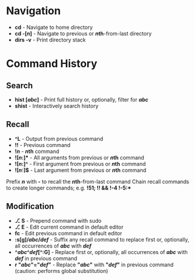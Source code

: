 # Navigation
* __cd__      - Navigate to home directory
* __cd -[*n*]__ - Navigate to previous or __*n*th__-from-last directory
* __dirs -v__ - Print directory stack


# Command History

## Search
* __hist [*abc*]__ - Print full history or, optionally, filter for __*abc*__
* __shist__      - Interactively search history


## Recall
* __^L__     - Output from previous command
* __!!__     - Previous command
* __!*n*__     - __*n*th__ command
* __![*n*:]*__ - All arguments from previous or __*n*th__ command
* __![*n*:]^__ - First argument from previous or __*n*th__ command
* __![*n*:]$__ - Last argument from previous or __*n*th__ command

Prefix __*n*__ with __-__ to recall the __*n*th__-from-last command
Chain recall commands to create longer commands; e.g. __!51; !! && !-4 !-5:*__


## Modification
* __⎇ S__           - Prepend command with sudo
* __⎇ E__           - Edit current command in default editor
* __fc__            - Edit previous command in default editor
* __:s[g]/*abc*/*def*__ - Suffix any recall command to replace first or, optionally, all occurrences of __*abc*__ with __*def*__
* __^*abc*^*def*[\^:G]__ - Replace first or, optionally, all occurrences of __*abc*__ with __*def*__ in previous command
* __r "*abc*"="*def*"__ - Replace __"*abc*"__ with __"*def*"__ in previous command (caution: performs global substitution)
